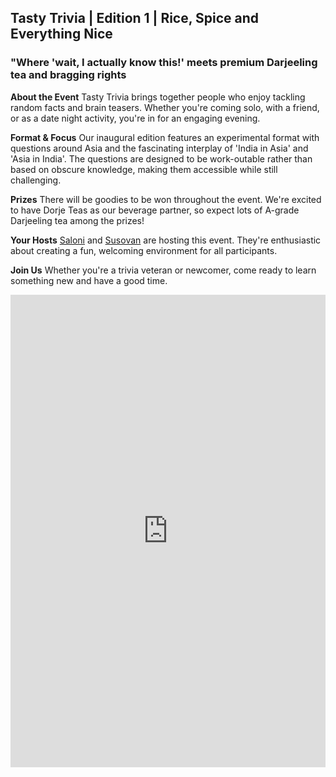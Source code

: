 
## Tasty Trivia | Edition 1 | Rice, Spice and Everything Nice

### "Where 'wait, I actually know this!' meets premium Darjeeling tea and bragging rights

**About the Event** Tasty Trivia brings together people who enjoy tackling random facts and brain teasers. Whether you're coming solo, with a friend, or as a date night activity, you're in for an engaging evening.

**Format & Focus** Our inaugural edition features an experimental format with questions around Asia and the fascinating interplay of 'India in Asia' and 'Asia in India'. The questions are designed to be work-outable rather than based on obscure knowledge, making them accessible while still challenging.

**Prizes** There will be goodies to be won throughout the event. We're excited to have Dorje Teas as our beverage partner, so expect lots of A-grade Darjeeling tea among the prizes!

**Your Hosts** [Saloni](https://in.linkedin.com/in/reach-saloni) and [Susovan](https://in.linkedin.com/in/whysosuso) are hosting this event. They're enthusiastic about creating a fun, welcoming environment for all participants.

**Join Us** Whether you're a trivia veteran or newcomer, come ready to learn something new and have a good time.


<div style="position: relative; width: 100%; padding-top: 150%; height: 0; overflow: hidden;">
  <iframe 
    src="https://docs.google.com/forms/d/e/1FAIpQLScCGh83OGKU7XIsavNg0O9edc4poL1xHtCeX9PdT_7IP27lUA/viewform?embedded=true" 
    frameborder="0" 
    style="position: absolute; top: 0; left: 0; width: 100%; height: 100%; border: none;" 
    allowfullscreen 
    loading="lazy">
  </iframe>
</div>

